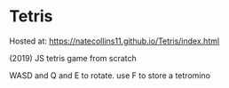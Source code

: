 # Tetris
Hosted at: https://natecollins11.github.io/Tetris/index.html

(2019) JS tetris game from scratch

WASD and Q and E to rotate. use F to store a tetromino
